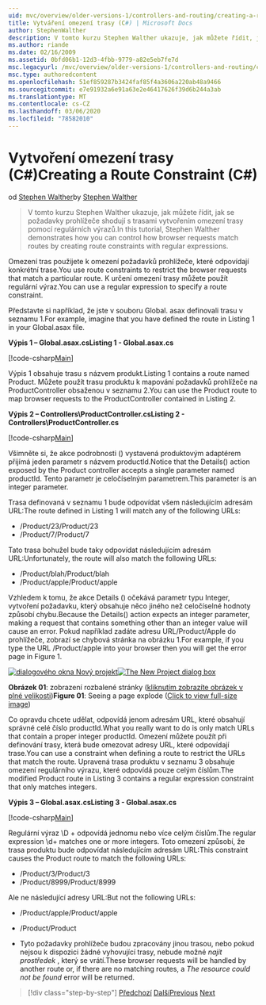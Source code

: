 ```yaml
---
uid: mvc/overview/older-versions-1/controllers-and-routing/creating-a-route-constraint-cs
title: Vytváření omezení trasy (C#) | Microsoft Docs
author: StephenWalther
description: V tomto kurzu Stephen Walther ukazuje, jak můžete řídit, jak se požadavky prohlížeče shodují s trasami vytvořením omezení trasy pomocí regulárních výrazů.
ms.author: riande
ms.date: 02/16/2009
ms.assetid: 0bfd06b1-12d3-4fbb-9779-a82e5eb7fe7d
msc.legacyurl: /mvc/overview/older-versions-1/controllers-and-routing/creating-a-route-constraint-cs
msc.type: authoredcontent
ms.openlocfilehash: 51ef859287b3424faf85f4a3606a220ab48a9466
ms.sourcegitcommit: e7e91932a6e91a63e2e46417626f39d6b244a3ab
ms.translationtype: MT
ms.contentlocale: cs-CZ
ms.lasthandoff: 03/06/2020
ms.locfileid: "78582010"
---
```

# <a name="creating-a-route-constraint-c"></a><span data-ttu-id="a8097-103">Vytvoření omezení trasy (C#)</span><span class="sxs-lookup"><span data-stu-id="a8097-103">Creating a Route Constraint (C#)</span></span>

<span data-ttu-id="a8097-104">od [Stephen Walther](https://github.com/StephenWalther)</span><span class="sxs-lookup"><span data-stu-id="a8097-104">by [Stephen Walther](https://github.com/StephenWalther)</span></span>

> <span data-ttu-id="a8097-105">V tomto kurzu Stephen Walther ukazuje, jak můžete řídit, jak se požadavky prohlížeče shodují s trasami vytvořením omezení trasy pomocí regulárních výrazů.</span><span class="sxs-lookup"><span data-stu-id="a8097-105">In this tutorial, Stephen Walther demonstrates how you can control how browser requests match routes by creating route constraints with regular expressions.</span></span>

<span data-ttu-id="a8097-106">Omezení tras použijete k omezení požadavků prohlížeče, které odpovídají konkrétní trase.</span><span class="sxs-lookup"><span data-stu-id="a8097-106">You use route constraints to restrict the browser requests that match a particular route.</span></span> <span data-ttu-id="a8097-107">K určení omezení trasy můžete použít regulární výraz.</span><span class="sxs-lookup"><span data-stu-id="a8097-107">You can use a regular expression to specify a route constraint.</span></span>

<span data-ttu-id="a8097-108">Představte si například, že jste v souboru Global. asax definovali trasu v seznamu 1.</span><span class="sxs-lookup"><span data-stu-id="a8097-108">For example, imagine that you have defined the route in Listing 1 in your Global.asax file.</span></span>

<span data-ttu-id="a8097-109">**Výpis 1 – Global.asax.cs**</span><span class="sxs-lookup"><span data-stu-id="a8097-109">**Listing 1 - Global.asax.cs**</span></span>

[!code-csharp[Main](creating-a-route-constraint-cs/samples/sample1.cs)]

<span data-ttu-id="a8097-110">Výpis 1 obsahuje trasu s názvem produkt.</span><span class="sxs-lookup"><span data-stu-id="a8097-110">Listing 1 contains a route named Product.</span></span> <span data-ttu-id="a8097-111">Můžete použít trasu produktu k mapování požadavků prohlížeče na ProductController obsaženou v seznamu 2.</span><span class="sxs-lookup"><span data-stu-id="a8097-111">You can use the Product route to map browser requests to the ProductController contained in Listing 2.</span></span>

<span data-ttu-id="a8097-112">**Výpis 2 – Controllers\ProductController.cs**</span><span class="sxs-lookup"><span data-stu-id="a8097-112">**Listing 2 - Controllers\ProductController.cs**</span></span>

[!code-csharp[Main](creating-a-route-constraint-cs/samples/sample2.cs)]

<span data-ttu-id="a8097-113">Všimněte si, že akce podrobnosti () vystavená produktovým adaptérem přijímá jeden parametr s názvem productId.</span><span class="sxs-lookup"><span data-stu-id="a8097-113">Notice that the Details() action exposed by the Product controller accepts a single parameter named productId.</span></span> <span data-ttu-id="a8097-114">Tento parametr je celočíselným parametrem.</span><span class="sxs-lookup"><span data-stu-id="a8097-114">This parameter is an integer parameter.</span></span>

<span data-ttu-id="a8097-115">Trasa definovaná v seznamu 1 bude odpovídat všem následujícím adresám URL:</span><span class="sxs-lookup"><span data-stu-id="a8097-115">The route defined in Listing 1 will match any of the following URLs:</span></span>

- <span data-ttu-id="a8097-116">/Product/23</span><span class="sxs-lookup"><span data-stu-id="a8097-116">/Product/23</span></span>
- <span data-ttu-id="a8097-117">/Product/7</span><span class="sxs-lookup"><span data-stu-id="a8097-117">/Product/7</span></span>

<span data-ttu-id="a8097-118">Tato trasa bohužel bude taky odpovídat následujícím adresám URL:</span><span class="sxs-lookup"><span data-stu-id="a8097-118">Unfortunately, the route will also match the following URLs:</span></span>

- <span data-ttu-id="a8097-119">/Product/blah</span><span class="sxs-lookup"><span data-stu-id="a8097-119">/Product/blah</span></span>
- <span data-ttu-id="a8097-120">/Product/apple</span><span class="sxs-lookup"><span data-stu-id="a8097-120">/Product/apple</span></span>

<span data-ttu-id="a8097-121">Vzhledem k tomu, že akce Details () očekává parametr typu Integer, vytvoření požadavku, který obsahuje něco jiného než celočíselné hodnoty způsobí chybu.</span><span class="sxs-lookup"><span data-stu-id="a8097-121">Because the Details() action expects an integer parameter, making a request that contains something other than an integer value will cause an error.</span></span> <span data-ttu-id="a8097-122">Pokud například zadáte adresu URL/Product/Apple do prohlížeče, zobrazí se chybová stránka na obrázku 1.</span><span class="sxs-lookup"><span data-stu-id="a8097-122">For example, if you type the URL /Product/apple into your browser then you will get the error page in Figure 1.</span></span>

<span data-ttu-id="a8097-123">[![dialogového okna Nový projekt](creating-a-route-constraint-cs/_static/image1.jpg)](creating-a-route-constraint-cs/_static/image1.png)</span><span class="sxs-lookup"><span data-stu-id="a8097-123">[![The New Project dialog box](creating-a-route-constraint-cs/_static/image1.jpg)](creating-a-route-constraint-cs/_static/image1.png)</span></span>

<span data-ttu-id="a8097-124">**Obrázek 01**: zobrazení rozbalené stránky ([kliknutím zobrazíte obrázek v plné velikosti](creating-a-route-constraint-cs/_static/image2.png))</span><span class="sxs-lookup"><span data-stu-id="a8097-124">**Figure 01**: Seeing a page explode ([Click to view full-size image](creating-a-route-constraint-cs/_static/image2.png))</span></span>

<span data-ttu-id="a8097-125">Co opravdu chcete udělat, odpovídá jenom adresám URL, které obsahují správné celé číslo productId.</span><span class="sxs-lookup"><span data-stu-id="a8097-125">What you really want to do is only match URLs that contain a proper integer productId.</span></span> <span data-ttu-id="a8097-126">Omezení můžete použít při definování trasy, která bude omezovat adresy URL, které odpovídají trase.</span><span class="sxs-lookup"><span data-stu-id="a8097-126">You can use a constraint when defining a route to restrict the URLs that match the route.</span></span> <span data-ttu-id="a8097-127">Upravená trasa produktu v seznamu 3 obsahuje omezení regulárního výrazu, které odpovídá pouze celým číslům.</span><span class="sxs-lookup"><span data-stu-id="a8097-127">The modified Product route in Listing 3 contains a regular expression constraint that only matches integers.</span></span>

<span data-ttu-id="a8097-128">**Výpis 3 – Global.asax.cs**</span><span class="sxs-lookup"><span data-stu-id="a8097-128">**Listing 3 - Global.asax.cs**</span></span>

[!code-csharp[Main](creating-a-route-constraint-cs/samples/sample3.cs)]

<span data-ttu-id="a8097-129">Regulární výraz \D + odpovídá jednomu nebo více celým číslům.</span><span class="sxs-lookup"><span data-stu-id="a8097-129">The regular expression \d+ matches one or more integers.</span></span> <span data-ttu-id="a8097-130">Toto omezení způsobí, že trasa produktu bude odpovídat následujícím adresám URL:</span><span class="sxs-lookup"><span data-stu-id="a8097-130">This constraint causes the Product route to match the following URLs:</span></span>

- <span data-ttu-id="a8097-131">/Product/3</span><span class="sxs-lookup"><span data-stu-id="a8097-131">/Product/3</span></span>
- <span data-ttu-id="a8097-132">/Product/8999</span><span class="sxs-lookup"><span data-stu-id="a8097-132">/Product/8999</span></span>

<span data-ttu-id="a8097-133">Ale ne následující adresy URL:</span><span class="sxs-lookup"><span data-stu-id="a8097-133">But not the following URLs:</span></span>

- <span data-ttu-id="a8097-134">/Product/apple</span><span class="sxs-lookup"><span data-stu-id="a8097-134">/Product/apple</span></span>
- <span data-ttu-id="a8097-135">/Product</span><span class="sxs-lookup"><span data-stu-id="a8097-135">/Product</span></span>

- <span data-ttu-id="a8097-136">Tyto požadavky prohlížeče budou zpracovány jinou trasou, nebo pokud nejsou k dispozici žádné vyhovující trasy, nebude možné *najít prostředek* , který se vrátí.</span><span class="sxs-lookup"><span data-stu-id="a8097-136">These browser requests will be handled by another route or, if there are no matching routes, a *The resource could not be found* error will be returned.</span></span>

> [!div class="step-by-step"]
> <span data-ttu-id="a8097-137">[Předchozí](creating-custom-routes-cs.md)
> [Další](creating-a-custom-route-constraint-cs.md)</span><span class="sxs-lookup"><span data-stu-id="a8097-137">[Previous](creating-custom-routes-cs.md)
[Next](creating-a-custom-route-constraint-cs.md)</span></span>
